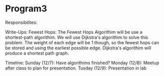 Program3
========
Responsibilites:



Write-Ups:
Fewest Hops: The Fewest Hops Algorithim will be use a shortest-path algorithim. We will use Dijkstra's algorithim to solve this problem. The weight of each edge will be 1 though, so the fewest hops can be stored and using the earliest possible edge. Dijkstra's algorithim will produce a shortest path graph. 

Timeline:
Sunday (12/7): Have algorithims finished?
Monday (12/8): Meetup after class to plan for presentation.
Tusday (12/9): Presentation in lab
